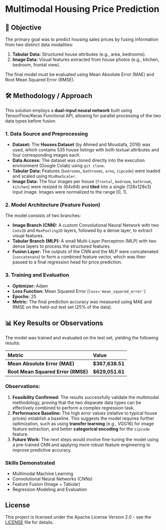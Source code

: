# Multimodal Housing Price Prediction

## 🎯 Objective

The primary goal was to predict housing sales prices by fusing information from two distinct data modalities:
1.  **Tabular Data:** Structured house attributes (e.g., area, bedrooms).
2.  **Image Data:** Visual features extracted from house photos (e.g., kitchen, bedroom, frontal view).

The final model must be evaluated using Mean Absolute Error (MAE) and Root Mean Squared Error (RMSE).


## 🛠️ Methodology / Approach

This solution employs a **dual-input neural network** built using TensorFlow/Keras Functional API, allowing for parallel processing of the two data types before fusion.

### 1. Data Source and Preprocessing
* **Dataset:** The **Houses Dataset** (by Ahmed and Moustafa, 2016) was used, which contains 535 house listings with both textual attributes and four corresponding images each.
* **Data Access:** The dataset was cloned directly into the execution environment (Google Colab) using `git clone`.
* **Tabular Data:** Features (`bedrooms`, `bathrooms`, `area`, `zipcode`) were loaded and scaled using `MinMaxScaler`.
* **Image Data:** The four images per house (`frontal`, `bedroom`, `bathroom`, `kitchen`) were resized to (64x64) and **tiled** into a single (128x128x3) input image. Images were normalized to the range [0, 1].

### 2. Model Architecture (Feature Fusion)
The model consists of two branches:
* **Image Branch (CNN):** A custom Convolutional Neural Network with two `Conv2D` and `MaxPooling2D` layers, followed by a dense layer, to extract visual features.
* **Tabular Branch (MLP):** A small Multi-Layer Perceptron (MLP) with two dense layers to process the structured features.
* **Fusion Layer:** The outputs of the CNN and the MLP were concatenated (`concatenate`) to form a combined feature vector, which was then passed to a final regression head for price prediction. 

### 3. Training and Evaluation
* **Optimizer:** Adam
* **Loss Function:** Mean Squared Error (`loss='mean_squared_error'`)
* **Epochs:** 25
* **Metric:** The final prediction accuracy was measured using MAE and RMSE on the held-out test set (25% of the data).


## 📊 Key Results or Observations

The model was trained and evaluated on the test set, yielding the following results:

| Metric | Value |
| :--- | :--- |
| **Mean Absolute Error (MAE)** | **$367,638.51** |
| **Root Mean Squared Error (RMSE)** | **$629,051.61** |

### Observations:
1.  **Feasibility Confirmed:** The results successfully validate the multimodal methodology, proving that the two disparate data types can be effectively combined to perform a complex regression task.
2.  **Performance Baseline:** The high error values (relative to typical house prices) establish a baseline. This suggests the model requires further optimization, such as using **transfer learning** (e.g., VGG16) for image feature extraction, and better **categorical encoding** for the `zipcode` feature.
3.  **Future Work:** The next steps would involve fine-tuning the model using a pre-trained CNN and applying more robust feature engineering to improve predictive accuracy.


### Skills Demonstrated
* Multimodal Machine Learning
* Convolutional Neural Networks (CNNs)
* Feature Fusion (Image + Tabular)
* Regression Modeling and Evaluation

## License

This project is licensed under the Apache License Version 2.0 - see the [LICENSE](LICENSE) file for details.

